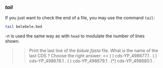 ### *tail*

If you just want to check the end of a file, you may use the command `tail`:

```bash
tail belebele.bed
```

_-n_ is used the same way as with `head` to modulate the number of lines shown.


>> Print the last line of the _bidule.fasta_ file. What is the name of the last CDS ? Choose the right answer: <<
( ) cds-YP_498677.1 .
( ) cds-YP_498678.1 .
( ) cds-YP_498679.1 .
(*) cds-YP_498680.1 .

